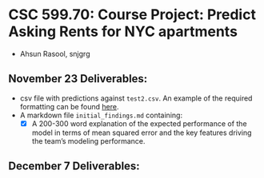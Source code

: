 # CSC 599.70: Course Project: Predict Asking Rents for NYC apartments

- Ahsun Rasool, snjgrg 

## November 23 Deliverables:

- csv file with predictions against `test2.csv`. An example of the required formatting can be found [here](https://github.com/grantmlong/itds-fall2019/blob/master/project/sample_submission2.csv).
- A markdown file `initial_findings.md` containing:
    - [X] A 200-300 word explanation of the expected performance of the model in terms of mean
    squared error and the key features driving the team’s modeling performance.
    
## December 7 Deliverables:
